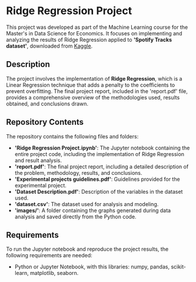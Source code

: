 # Ridge Regression Project
This project was developed as part of the Machine Learning course for the Master's in Data Science for Economics. It focuses on implementing and analyzing the results of Ridge Regression applied to **'Spotify Tracks dataset'**, downloaded from [Kaggle](https://www.kaggle.com/datasets/maharshipandya/-spotify-tracks-dataset).

## Description
The project involves the implementation of **Ridge Regression**, which is a Linear Regression technique that adds a penalty to the coefficients to prevent overfitting. The final project report, included in the 'report.pdf' file, provides a comprehensive overview of the methodologies used, results obtained, and conclusions drawn.

## Repository Contents
The repository contains the following files and folders:

- **'Ridge Regression Project.ipynb'**: The Jupyter notebook containing the entire project code, including the implementation of Ridge Regression and result analysis.
- **'report.pdf'**: The final project report, including a detailed description of the problem, methodology, results, and conclusions.
- **'Experimental projects guidelines.pdf'**: Guidelines provided for the experimental project.
- **'Dataset Description.pdf'**: Description of the variables in the dataset used.
- **'dataset.csv'**: The dataset used for analysis and modeling.
- **'images/'**: A folder containing the graphs generated during data analysis and saved directly from the Python code.

## Requirements
To run the Jupyter notebook and reproduce the project results, the following requirements are needed:

- Python or Jupyter Notebook, with this libraries: numpy, pandas, scikit-learn, matplotlib, seaborn.
